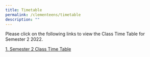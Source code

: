 ```yaml
---
title: Timetable
permalink: /clementeens/timetable
description: ""
---
```

Please click on the following links to view the Class Time Table for Semester 2 2022.

[1\. Semester 2 Class Time Table](https://clementitownsec-moe-edu-sg-admin.cwp.sg/qql/slot/u534/Clementeens/Time%20Table/2022/2022%20Sem%202%20Timetable%20Classes%20or%20Main%20TGs%2020220622.pdf)